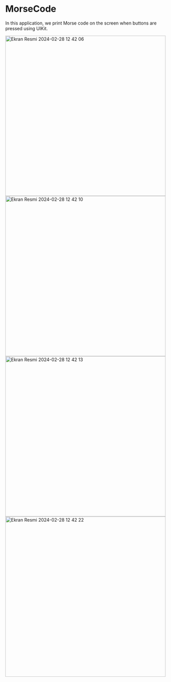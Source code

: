 # MorseCode
In this application, we print Morse code on the screen when buttons are pressed using UIKit.


<img width="502" alt="Ekran Resmi 2024-02-28 12 42 06" src="https://github.com/yavuzkaanakyuz/MorseCode/assets/108089860/6bb82b3d-4fdd-4310-acab-e19cf32c6ae1">
<img width="502" alt="Ekran Resmi 2024-02-28 12 42 10" src="https://github.com/yavuzkaanakyuz/MorseCode/assets/108089860/a5448a8f-6a45-4383-8afd-f16c8766ef99">
<img width="502" alt="Ekran Resmi 2024-02-28 12 42 13" src="https://github.com/yavuzkaanakyuz/MorseCode/assets/108089860/c0b6d6e3-35e1-4a22-bdde-92c2e80d0be1">
<img width="502" alt="Ekran Resmi 2024-02-28 12 42 22" src="https://github.com/yavuzkaanakyuz/MorseCode/assets/108089860/653a5464-f264-4acb-aeaf-21948c9e210b">
